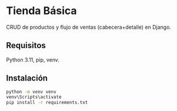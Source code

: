 # Tienda Básica
CRUD de productos y flujo de ventas (cabecera+detalle) en Django.

## Requisitos
Python 3.11, pip, venv.

## Instalación
```bash
python -m venv venv
venv\Scripts\activate
pip install -r requirements.txt
